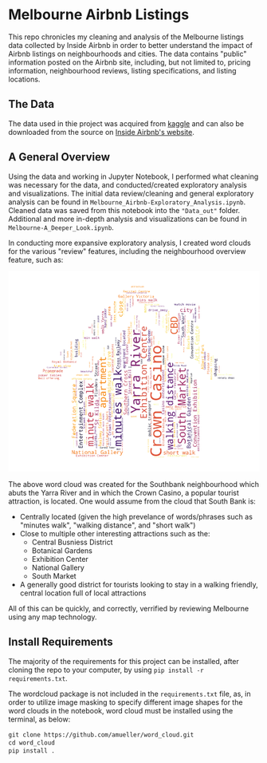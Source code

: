 # Melbourne Airbnb Listings
This repo chronicles my cleaning and analysis of the Melbourne listings data collected by Inside Airbnb in order to better understand the impact of Airbnb listings on neighbourhoods and cities. The data contains "public" information posted on the Airbnb site, including, but not limited to, pricing information, neighbourhood reviews, listing specifications, and listing locations.

## The Data
The data used in thie project was acquired from [kaggle](https://www.kaggle.com/tylerx/melbourne-airbnb-open-data) and can also be downloaded from the source on [Inside Airbnb's website](http://insideairbnb.com/get-the-data.html).

## A General Overview
Using the data and working in Jupyter Notebook, I performed what cleaning was necessary for the data, and conducted/created exploratory analysis and visualizations. The initial data review/cleaning and general exploratory analysis can be found in `Melbourne_Airbnb-Exploratory_Analysis.ipynb`. Cleaned data was saved from this notebook into the `"Data_out"` folder.
Additional and more in-depth analysis and visualizations can be found in `Melbourne-A_Deeper_Look.ipynb`.

In conducting more expansive exploratory analysis, I created word clouds for the various "review" features, including the neighbourhood overview feature, such as:

![alt text](/Img_static/Neigh_Over/Round_2/SB_wordhouse.png "Second round Southbank word cloud")

The above word cloud was created for the Southbank neighbourhood which abuts the Yarra River and in which the Crown Casino, a popular tourist attraction, is located. One would assume from the cloud that South Bank is:
* Centrally located (given the high prevelance of words/phrases such as "minutes walk", "walking distance", and "short walk")
* Close to multiple other interesting attractions such as the:
  * Central Busniess District
  * Botanical Gardens
  * Exhibition Center
  * National Gallery
  * South Market
* A generally good district for tourists looking to stay in a walking friendly, central location full of local attractions

All of this can be quickly, and correctly, verrified by reviewing Melbourne using any map technology.

## Install Requirements
The majority of the requirements for this project can be installed, after cloning the repo to your computer, by using `pip install -r requirements.txt`.

The wordcloud package is not included in the `requirements.txt` file, as, in order to utilize image masking to specify different image shapes for the word clouds in the notebook, word cloud must be installed using the terminal, as below:

    git clone https://github.com/amueller/word_cloud.git
    cd word_cloud
    pip install .
